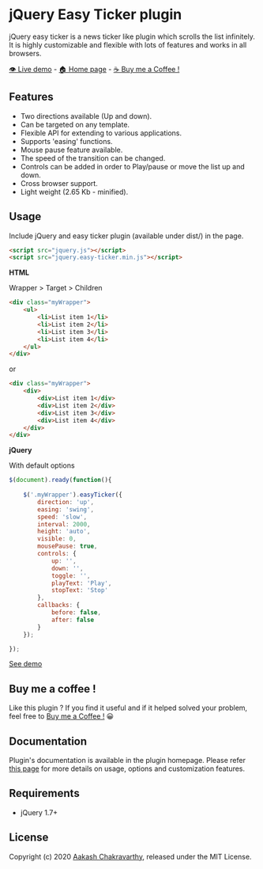 # jQuery Easy Ticker plugin

jQuery easy ticker is a news ticker like plugin which scrolls the list infinitely. It is highly customizable and flexible with lots of features and works in all browsers.

[👁️ Live demo](https://www.aakashweb.com/demos/jquery-easy-ticker/) - [🏠 Home page](https://www.aakashweb.com/jquery-plugins/easy-ticker/) - [☕ Buy me a Coffee !](https://www.paypal.me/vaakash/6)

## Features

* Two directions available (Up and down).
* Can be targeted on any template.
* Flexible API for extending to various applications.
* Supports 'easing' functions.
* Mouse pause feature available.
* The speed of the transition can be changed.
* Controls can be added in order to Play/pause or move the list up and down.
* Cross browser support.
* Light weight (2.65 Kb - minified).

## Usage

Include jQuery and easy ticker plugin (available under dist/) in the page.

```HTML
<script src="jquery.js"></script>
<script src="jquery.easy-ticker.min.js"></script>
```

**HTML**

Wrapper > Target > Children

```HTML
<div class="myWrapper">
    <ul>
        <li>List item 1</li>
        <li>List item 2</li>
        <li>List item 3</li>
        <li>List item 4</li>
    </ul>
</div>
```

or

```HTML
<div class="myWrapper">
    <div>
        <div>List item 1</div>
        <div>List item 2</div>
        <div>List item 3</div>
        <div>List item 4</div>
    </div>
</div>
```

**jQuery**

With default options

```JavaScript
$(document).ready(function(){
    
    $('.myWrapper').easyTicker({
        direction: 'up',
        easing: 'swing',
        speed: 'slow',
        interval: 2000,
        height: 'auto',
        visible: 0,
        mousePause: true,
        controls: {
            up: '',
            down: '',
            toggle: '',
            playText: 'Play',
            stopText: 'Stop'
        },
        callbacks: {
            before: false,
            after: false
        }
    });

});
```

[See demo](https://www.aakashweb.com/demos/jquery-easy-ticker/)

## Buy me a coffee !

Like this plugin ? If you find it useful and if it helped solved your problem, feel free to [Buy me a Coffee !](https://www.paypal.me/vaakash/6) 😀

## Documentation

Plugin's documentation is available in the plugin homepage. Please refer [this page](https://www.aakashweb.com/jquery-plugins/easy-ticker/) for more details on usage, options and customization features.

## Requirements

* jQuery 1.7+

## License

Copyright (c) 2020 [Aakash Chakravarthy](https://www.aakashweb.com/), released under the MIT License.